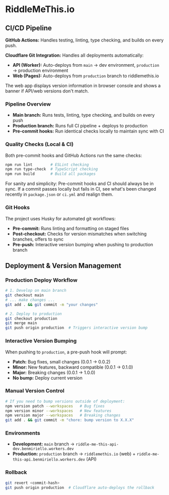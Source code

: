 # RiddleMeThis.io

## CI/CD Pipeline

**GitHub Actions:** Handles testing, linting, type checking, and builds on every push.

**Cloudflare Git Integration:** Handles all deployments automatically:

- **API (Worker):** Auto-deploys from `main` → dev environment, `production` → production environment
- **Web (Pages):** Auto-deploys from `production` branch to riddlemethis.io

The web app displays version information in browser console and shows a banner if API/web versions don't match.

### Pipeline Overview

- **Main branch:** Runs tests, linting, type checking, and builds on every push
- **Production branch:** Runs full CI pipeline + deploys to production
- **Pre-commit hooks:** Run identical checks locally to maintain sync with CI

### Quality Checks (Local & CI)

Both pre-commit hooks and GitHub Actions run the same checks:

```bash
npm run lint        # ESLint checking
npm run type-check  # TypeScript checking
npm run build       # Build all packages
```

For sanity and simplicity: Pre-commit hooks and CI should always be in sync. If a commit passes locally but fails in CI, see what's been changed recently in `package.json` or `ci.yml` and realign them.

### Git Hooks

The project uses Husky for automated git workflows:

- **Pre-commit:** Runs linting and formatting on staged files
- **Post-checkout:** Checks for version mismatches when switching branches, offers to sync
- **Pre-push:** Interactive version bumping when pushing to production branch

## Deployment & Version Management

### Production Deploy Workflow

```bash
# 1. Develop on main branch
git checkout main
# ... make changes ...
git add . && git commit -m "your changes"

# 2. Deploy to production
git checkout production
git merge main
git push origin production  # Triggers interactive version bump
```

### Interactive Version Bumping

When pushing to `production`, a pre-push hook will prompt:

- **Patch:** Bug fixes, small changes (0.0.1 → 0.0.2)
- **Minor:** New features, backward compatible (0.0.1 → 0.1.0)
- **Major:** Breaking changes (0.0.1 → 1.0.0)
- **No bump:** Deploy current version

### Manual Version Control

```bash
# If you need to bump versions outside of deployment:
npm version patch --workspaces   # Bug fixes
npm version minor --workspaces   # New features
npm version major --workspaces   # Breaking changes
git add . && git commit -m "chore: bump version to X.X.X"
```

### Environments

- **Development:** `main` branch → `riddle-me-this-api-dev.benmiriello.workers.dev`
- **Production:** `production` branch → `riddlemethis.io` (web) + `riddle-me-this-api.benmiriello.workers.dev` (API)

### Rollback

```bash
git revert <commit-hash>
git push origin production  # Cloudflare auto-deploys the rollback
```
